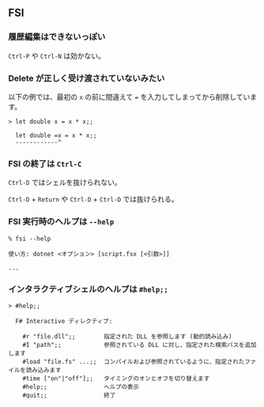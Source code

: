 ## FSI

### 履歴編集はできないっぽい

`Ctrl-P` や `Ctrl-N` は効かない。

### Delete が正しく受け渡されていないみたい

以下の例では、最初の `x` の前に間違えて `=` を入力してしまってから削除しています。

````
> let double x = x * x;;

  let double =x = x * x;;
  ------------^
````

### FSI の終了は `Ctrl-C`

`Ctrl-D` ではシェルを抜けられない。

`Ctrl-D` + `Return` や `Ctrl-D` + `Ctrl-D` では抜けられる。

### FSI 実行時のヘルプは `--help`

````
% fsi --help

使い方: dotnet <オプション> [script.fsx [<引数>]]

...
````

### インタラクティブシェルのヘルプは `#help;;`

````
> #help;;

  F# Interactive ディレクティブ:

    #r "file.dll";;        指定された DLL を参照します (動的読み込み)
    #I "path";;            参照されている DLL に対し、指定された検索パスを追加します
    #load "file.fs" ...;;  コンパイルおよび参照されているように、指定されたファイルを読み込みます
    #time ["on"|"off"];;   タイミングのオンとオフを切り替えます
    #help;;                ヘルプの表示
    #quit;;                終了
````

